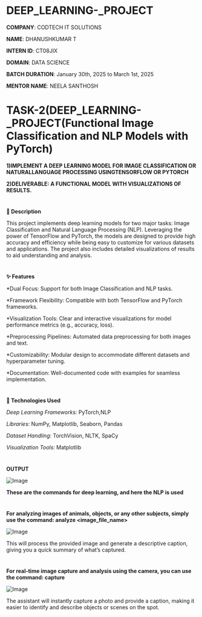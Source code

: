 # DEEP_LEARNING-_PROJECT

**COMPANY**: CODTECH IT SOLUTIONS

**NAME**: DHANUSHKUMAR T

**INTERN ID**: CT08JIX

**DOMAIN**: DATA SCIENCE

**BATCH DURATION**: January 30th, 2025 to March 1st, 2025

**MENTOR NAME**: NEELA SANTHOSH

# TASK-2(DEEP_LEARNING-_PROJECT(Functional Image Classification and NLP Models with PyTorch)

**1)IMPLEMENT A DEEP LEARNING MODEL FOR IMAGE CLASSIFICATION OR NATURALLANGUAGE PROCESSING USINGTENSORFLOW OR PYTORCH**

**2)DELIVERABLE: A FUNCTIONAL MODEL WITH VISUALIZATIONS OF RESULTS.**
#
**📘 Description**

This project implements deep learning models for two major tasks: Image Classification and Natural Language Processing (NLP). Leveraging the power of TensorFlow and PyTorch, the models are designed to provide high accuracy and efficiency while being easy to customize for various datasets and applications. The project also includes detailed visualizations of results to aid understanding and analysis.

 #
 
 **✨ Features**
 
*Dual Focus: Support for both Image Classification and NLP tasks.

*Framework Flexibility: Compatible with both TensorFlow and PyTorch frameworks.

*Visualization Tools: Clear and interactive visualizations for model performance metrics (e.g., accuracy, loss).

*Preprocessing Pipelines: Automated data preprocessing for both images and text.

*Customizability: Modular design to accommodate different datasets and hyperparameter tuning.

*Documentation: Well-documented code with examples for seamless implementation.

#

**🔧 Technologies Used**

*Deep Learning Frameworks:* PyTorch,NLP

*Libraries:* NumPy, Matplotlib, Seaborn, Pandas

*Dataset Handling:* TorchVision, NLTK, SpaCy

*Visualization Tools:* Matplotlib

#

**OUTPUT**

![Image](https://github.com/user-attachments/assets/b39be132-7903-4a8e-89c1-077aafd4f8d7)

**These are the commands for deep learning, and here the NLP is used**
#
**For analyzing images of animals, objects, or any other subjects, simply use the command:
analyze <image_file_name>**

![Image](https://github.com/user-attachments/assets/a61c3917-08d1-4be7-9906-2f4df610a715)

This will process the provided image and generate a descriptive caption, giving you a quick summary of what’s captured.
#
**For real-time image capture and analysis using the camera, you can use the command:
capture**

![Image](https://github.com/user-attachments/assets/71e169e5-f414-432d-b87e-cd1c02ad7176)

The assistant will instantly capture a photo and provide a caption, making it easier to identify and describe objects or scenes on the spot.
